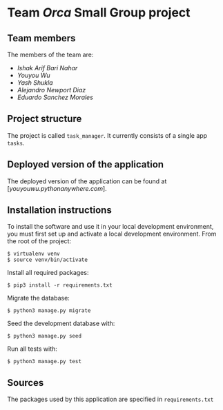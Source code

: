 # Team *Orca* Small Group project

## Team members
The members of the team are:
- *Ishak Arif Bari Nahar*
- *Youyou Wu*
- *Yash Shukla*
- *Alejandro Newport Diaz*
- *Eduardo Sanchez Morales*

## Project structure
The project is called `task_manager`.  It currently consists of a single app `tasks`.

## Deployed version of the application
The deployed version of the application can be found at [*youyouwu.pythonanywhere.com*].

## Installation instructions
To install the software and use it in your local development environment, you must first set up and activate a local development environment.  From the root of the project:

```
$ virtualenv venv
$ source venv/bin/activate
```

Install all required packages:

```
$ pip3 install -r requirements.txt
```

Migrate the database:

```
$ python3 manage.py migrate
```

Seed the development database with:

```
$ python3 manage.py seed
```

Run all tests with:
```
$ python3 manage.py test
```

## Sources
The packages used by this application are specified in `requirements.txt`
